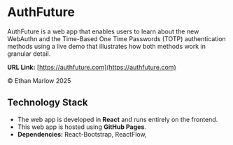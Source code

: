 # AuthFuture

AuthFuture is a web app that enables users to learn about the new WebAuthn and the Time-Based One Time Passwords (TOTP) authentication methods using a live demo that illustrates how both methods work in granular detail. 

**URL Link:** [https://authfuture.com](https://authfuture.com)

&copy; Ethan Marlow 2025

## Technology Stack

* The web app is developed in **React** and runs entirely on the frontend.
* This web app is hosted using **GitHub Pages**.
* **Dependencies:** React-Bootstrap, ReactFlow,  

## 